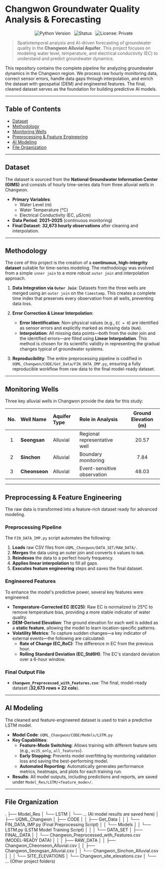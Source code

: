 # Changwon Groundwater Quality Analysis & Forecasting

<p align="center">
  <img src="https://img.shields.io/badge/Python-3.9%2B-blue?style=for-the-badge&logo=python" alt="Python Version">
  <img src="https://img.shields.io/badge/Status-Completed-blue?style=for-the-badge" alt="Status">
  <img src="https://img.shields.io/badge/License-Private-lightgrey?style=for-the-badge" alt="License: Private">
</p>

> Spatiotemporal analysis and AI-driven forecasting of groundwater quality in the **Changwon Alluvial Aquifer**. This project focuses on modeling water level, temperature, and electrical conductivity (EC) to understand and predict groundwater dynamics.

This repository contains the complete pipeline for analyzing groundwater dynamics in the Changwon region. We process raw hourly monitoring data, correct sensor errors, handle data gaps through interpolation, and enrich the dataset with geospatial (DEM) and engineered features. The final, cleaned dataset serves as the foundation for building predictive AI models.

---

## Table of Contents
- [Dataset](#dataset)
- [Methodology](#methodology)
- [Monitoring Wells](#monitoring-wells)
- [Preprocessing & Feature Engineering](#preprocessing--feature-engineering)
- [AI Modeling](#ai-modeling)
- [File Organization](#file-organization)

---

## Dataset

The dataset is sourced from the **National Groundwater Information Center (GIMS)** and consists of hourly time-series data from three alluvial wells in Changwon.

- **Primary Variables**:
    - Water Level (m)
    - Water Temperature (°C)
    - Electrical Conductivity (EC, µS/cm)
- **Data Period**: **2021–2025** (continuous monitoring)
- **Final Dataset**: **32,673 hourly observations** after cleaning and interpolation.

---

## Methodology

The core of this project is the creation of a **continuous, high-integrity dataset** suitable for time-series modeling. The methodology was evolved from a simple `inner join` to a more robust `outer join` and interpolation approach.

1.  **Data Integration via `Outer Join`**: Datasets from the three wells are merged using an `outer join` on the `timestamp`. This creates a complete time index that preserves every observation from all wells, preventing data loss.

2.  **Error Correction & Linear Interpolation**:
    - **Error Identification**: Non-physical values (e.g., `EC = 0`) are identified as sensor errors and explicitly marked as missing data (`NaN`).
    - **Interpolation**: All missing data points—both from the outer join and the identified errors—are filled using **Linear Interpolation**. This method is chosen for its scientific validity in representing the gradual changes typical of groundwater systems.

3.  **Reproducibility**: The entire preprocessing pipeline is codified in `UQML_Changwon/CODE/Get_Data/FIN_DATA_IMP.py`, ensuring a fully reproducible workflow from raw data to the final model-ready dataset.

---

## Monitoring Wells

Three key alluvial wells in Changwon provide the data for this study:

| No. | Well Name | Aquifer Type | Role in Analysis | Ground Elevation (m) |
|:---:|:---|:---|:---|:---:|
| 1 | **Seongsan** | Alluvial | Regional representative well | 20.57 |
| 2 | **Sinchon** | Alluvial | Boundary monitoring | 7.84 |
| 3 | **Cheonseon** | Alluvial | Event-sensitive observation | 48.03 |

---

## Preprocessing & Feature Engineering

The raw data is transformed into a feature-rich dataset ready for advanced modeling.

### Preprocessing Pipeline
The `FIN_DATA_IMP.py` script automates the following:
1.  **Loads** raw CSV files from `UQML_Changwon/DATA_SET/RAW_DATA/`.
2.  **Merges** the data using an outer join and converts `0` values to `NaN`.
3.  **Reindexes** the data to a perfect hourly frequency.
4.  **Applies linear interpolation** to fill all gaps.
5.  **Executes feature engineering** steps and saves the final dataset.

### Engineered Features
To enhance the model's predictive power, several key features were engineered:

- **Temperature-Corrected EC (EC25)**: Raw EC is normalized to 25°C to remove temperature bias, providing a more stable indicator of water quality.
- **DEM-Derived Elevation**: The ground elevation for each well is added as a **static feature**, allowing the model to learn location-specific patterns.
- **Volatility Metrics**: To capture sudden changes—a key indicator of external events—the following are calculated:
    - **Rate of Change (EC\_RoC)**: The difference in EC from the previous hour.
    - **Rolling Standard Deviation (EC\_Std6H)**: The EC's standard deviation over a 6-hour window.

### Final Output File
- **`Changwon_Preprocessed_with_Features.csv`**: The final, model-ready dataset (**32,673 rows × 22 cols**).

---

## AI Modeling
The cleaned and feature-engineered dataset is used to train a predictive LSTM model.

- **Model Code**: `UQML_Changwon/CODE/Models/LSTM.py`
- **Key Capabilities**:
    - **Feature-Mode Switching**: Allows training with different feature sets (e.g., `ec25_only`, `all_features`).
    - **Early Stopping**: Prevents model overfitting by monitoring validation loss and saving the best-performing model.
    - **Automated Reporting**: Automatically generates performance metrics, heatmaps, and plots for each training run.
- **Results**: All model outputs, including predictions and reports, are saved under `Model_Res/LSTM/<feature_mode>/`.

---

## File Organization
.
├── Model_Res
│   └── LSTM
│       └── ... (AI model results are saved here)
│
├── UQML_Changwon
│   ├── CODE
│   │   ├── Get_Data
│   │   │   └── FIN_DATA_IMP.py  (Final Preprocessing Script)
│   │   └── Models
│   │       └── LSTM.py          (LSTM Model Training Script)
│   │
│   └── DATA_SET
│       ├── FINAL_DATA
│       │   └── Changwon_Preprocessed_with_Features.csv (MODEL-READY DATA)
│       │
│       ├── RAW_DATA
│       │   ├── Changwon_Cheonseon_Alluvial.csv
│       │   ├── Changwon_Seongsan_Alluvial.csv
│       │   └── Changwon_Sinchon_Alluvial.csv
│       │
│       └── SITE_ELEVATIONS
│           └── Changwon_site_elevations.csv
│
└── ... (Other project folders)
